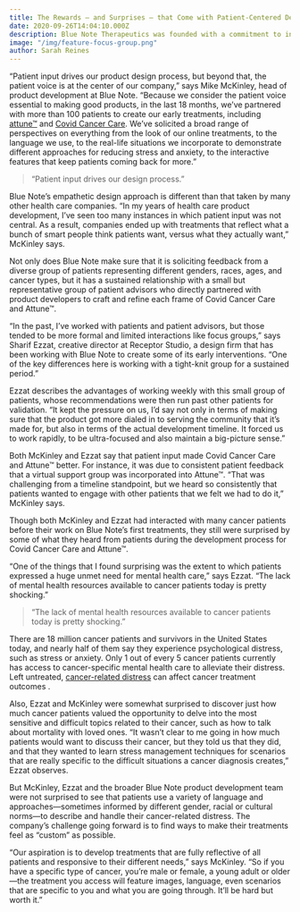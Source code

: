```yaml
---
title: The Rewards – and Surprises – that Come with Patient-Centered Design 
date: 2020-09-26T14:04:10.000Z
description: Blue Note Therapeutics was founded with a commitment to involving patients in every step of its work to develop online mental health treatments for cancer-related distress. But what does that mean, exactly?
image: "/img/feature-focus-group.png"
author: Sarah Reines
---
```


“Patient input drives our product design process, but beyond that, the patient voice is at the center of our company,” says Mike McKinley, head of product development at Blue Note. “Because we consider the patient voice essential to making good products, in the last 18 months, we’ve partnered with more than 100 patients to create our early treatments, including [attune™](https://attunerx.com) and [Covid Cancer Care](https://www.covidcancercare.com). We’ve solicited a broad range of perspectives on everything from the look of our online treatments, to the language we use, to the real-life situations we incorporate to demonstrate different approaches for reducing stress and anxiety, to the interactive features that keep patients coming back for more.” 

> “Patient input drives our design process.”

Blue Note’s empathetic design approach is different than that taken by many other health care companies. “In my years of health care product development, I’ve seen too many instances in which patient input was not central. As a result, companies ended up with treatments that reflect what a bunch of smart people think patients want, versus what they actually want,” McKinley says.

Not only does Blue Note make sure that it is soliciting feedback from a diverse group of patients representing different genders, races, ages, and cancer types, but it has a sustained relationship with a small but representative group of patient advisors who directly partnered with product developers to craft and refine each frame of Covid Cancer Care and Attune™. 

“In the past, I’ve worked with patients and patient advisors, but those tended to be more formal and limited interactions like focus groups,” says Sharif Ezzat, creative director at Receptor Studio, a design firm that has been working with Blue Note to create some of its early interventions. “One of the key differences here is working with a tight-knit group for a sustained period.” 

Ezzat describes the advantages of working weekly with this small group of patients, whose recommendations were then run past other patients for validation. “It kept the pressure on us, I’d say not only in terms of making sure that the product got more dialed in to serving the community that it’s made for, but also in terms of the actual development timeline. It forced us to work rapidly, to be ultra-focused and also maintain a big-picture sense.” 

Both McKinley and Ezzat say that patient input made Covid Cancer Care and Attune™ better. For instance, it was due to consistent patient feedback that a virtual support group was incorporated into Attune™. “That was challenging from a timeline standpoint, but we heard so consistently that patients wanted to engage with other patients that we felt we had to do it,” McKinley says.

Though both McKinley and Ezzat had interacted with many cancer patients before their work on Blue Note’s first treatments, they still were surprised by some of what they heard from patients during the development process for Covid Cancer Care and Attune™.  

“One of the things that I found surprising was the extent to which patients expressed a huge unmet need for mental health care,” says Ezzat. “The lack of mental health resources available to cancer patients today is pretty shocking.” 

> “The lack of mental health resources available to cancer patients today is pretty shocking.”

There are 18 million cancer patients and survivors in the United States today, and nearly half of them say they experience psychological distress, such as stress or anxiety. Only 1 out of every 5 cancer patients currently has access to cancer-specific mental health care to alleviate their distress. Left untreated, [cancer-related distress](/why) can affect cancer treatment outcomes .

Also, Ezzat and McKinley were somewhat surprised to discover just how much cancer patients valued the opportunity to delve into the most sensitive and difficult topics related to their cancer, such as how to talk about mortality with loved ones. “It wasn’t clear to me going in how much patients would want to discuss their cancer, but they told us that they did, and that they wanted to learn stress management techniques for scenarios that are really specific to the difficult situations a cancer diagnosis creates,” Ezzat observes.

But McKinley, Ezzat and the broader Blue Note product development team were not surprised to see that patients use a variety of language and approaches—sometimes informed by different gender, racial or cultural norms—to describe and handle their cancer-related distress. The company’s challenge going forward is to find ways to make their treatments feel as “custom” as possible. 

“Our aspiration is to develop treatments that are fully reflective of all patients and responsive to their different needs,” says McKinley. “So if you have a specific type of cancer, you’re male or female, a young adult or older—the treatment you access will feature images, language, even scenarios that are specific to you and what you are going through. It’ll be hard but worth it.”